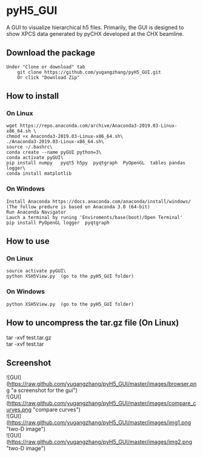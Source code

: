 # pyH5_GUI
A GUI to visualize hierarchical h5 files. Primarily, the GUI is designed to show XPCS data generated by pyCHX developed at the CHX beamline.

## Download the package
    Under "Clone or download" tab
        git clone https://github.com/yugangzhang/pyH5_GUI.git  
        Or click "Download Zip"

## How to install
### On Linux
    wget https://repo.anaconda.com/archive/Anaconda3-2019.03-Linux-x86_64.sh \
    chmod +x Anaconda3-2019.03-Linux-x86_64.sh\
    ./Anaconda3-2019.03-Linux-x86_64.sh\
    source ~/.bashrc\
    conda create --name pyGUI python=3\
    conda activate pyGUI\
    pip install numpy   pyqt5 h5py  pyqtgraph  PyOpenGL  tables pandas logger\
    conda install matplotlib
### On Windows    
    Install Anaconda https://docs.anaconda.com/anaconda/install/windows/ (The follow predure is based on Anaconda 3.0 (64-bit)
    Run Anaconda Navigator
    Lauch a terminal by runing 'Enviroments/base(boot)/Open Terminal'
    pip install PyOpenGL logger  pyqtgraph
## How to use
### On Linux
    source activate pyGUI\
    python XSH5View.py  (go to the pyH5_GUI folder)
### On Windows
    python XSH5View.py  (go to the pyH5_GUI folder)
## How to uncompress the tar.gz file (On Linux)
tar -xvf test.tar.gz\
tar -xvf test.tar

## Screenshot

![GUI] (https://raw.github.com/yugangzhang/pyH5_GUI/master/images/browser.png "a screenshot for the gui")\
![GUI] (https://raw.github.com/yugangzhang/pyH5_GUI/master/images/compare_curves.png "compare curves")\
![GUI] (https://raw.github.com/yugangzhang/pyH5_GUI/master/images/img1.png "two-D image")\
![GUI] (https://raw.github.com/yugangzhang/pyH5_GUI/master/images/img2.png "two-D image") 
